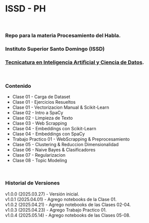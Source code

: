 # ISSD - PH

&nbsp;

### Repo para la materia **Procesamiento del Habla**.

### Instituto Superior Santo Domingo (ISSD)
### [Tecnicatura en Inteligencia Artificial y Ciencia de Datos](https://issd.edu.ar/es/inteligencia-artificial-ciencia-datos/).

&nbsp;

### Contenido

- Clase 01 - Carga de Dataset
- Clase 01 - Ejercicios Resueltos
- Clase 01 - Vectorizacion Manual & Scikit-Learn
- Clase 02 - Intro a SpaCy
- Clase 02 - Limpieza de Texto
- Clase 03 - Web Scrapping
- Clase 04 - Embeddings con Scikit-Learn
- Clase 04 - Embeddings con SpaCy
- Trabajo Practico 01 - WebScrapping & Preprocesamiento
- Clase 05 - Clustering & Reduccion Dimensionalidad
- Clase 06 - Naive Bayes & Clasificadores
- Clase 07 - Regularizacion
- Clase 08 - Topic Modeling

&nbsp;

### Historial de Versiones

v1.0.0 (2025.03.27) - Versión inicial.  
v1.0.1 (2025.04.01) - Agrego notebooks de la Clase 01.  
v1.0.2 (2025.04.21) - Agrego notebooks de las Clases 02-04.  
v1.0.3 (2025.04.23) - Agrego Trabajo Practico 01.  
v1.0.4 (2025.05.14) - Agrego notebooks de las Clases 05-08.  

&nbsp;
